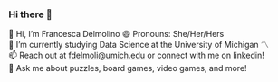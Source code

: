 ### Hi there 👋
👋 Hi, I’m Francesca Delmolino
😄 Pronouns: She/Her/Hers  
🌱 I’m currently studying Data Science at the University of Michigan 〽️  
📫 Reach out at fdelmoli@umich.edu or connect with me on linkedin!  
💬 Ask me about puzzles, board games, video games, and more!  
